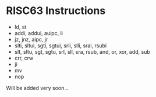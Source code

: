 # RISC63 Instructions

* ld, st
* addi, addui, auipc, li
* jz, jnz, aipc, jr
* slti, sltui, sgti, sgtui, srli, slli, srai, rsubi
* slt, sltu, sgt, sgtu, srl, sll, sra, rsub, and, or, xor, add, sub
* crr, crw
* ji
* mv
* nop

Will be added very soon...
